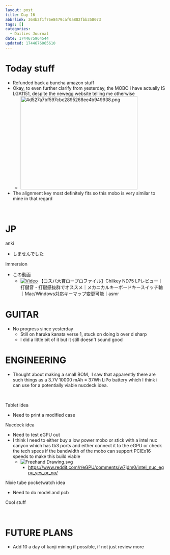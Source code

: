 ```yaml
---
layout: post
title: Day 16
abbrlink: 364b2f1f76e8479caf0a882fbb358073
tags: []
categories:
  - Dailies Journal
date: 1744675964544
updated: 1744676065610
---
```


# Today stuff

- Refunded back a buncha amazon stuff
- Okay, to even further clarify from yesterday, the MOBO i have actually IS LGA1151, despite the newegg website telling me otherwise
  - <img src="/resources/41b05dc3a62a46da93bcedaad662290a.png" alt="4d527a7bf597cbc2895268ee4b949938.png" width="367" height="292">
- The alignment key most definitely fits so this mobo is very similar to mine in that regard

 

# JP

anki

- しませんでした

Immersion

- この動画
  - [![Video](/resources/e114646cb8be4fe7897ed6d94d980d02.jpg)](https://www.youtube.com/watch?v=4TMOkICj40k) 【コスパ大賞ロープロファイル】Chilkey ND75 LPレビュー｜打鍵音・打鍵感抜群でオススメ｜メカニカルキーボードキースイッチ軸｜Mac/Windows対応キーマップ変更可能｜asmr

# GUITAR

- No progress since yesterday
  - Still on haruka kanata verse 1, stuck on doing b over d sharp
  - I did a little bit of it but it still doesn't sound good

# ENGINEERING

- Thought about making a small BOM,  I saw that apparently there are such things as a 3.7V 10000 mAh = 37Wh LiPo battery which I think i can use for a potentially viable nucdeck idea.

 

Tablet idea

- Need to print a modified case

Nucdeck idea

- Need to test eGPU out
- I think I need to either buy a low power mobo or stick with a intel nuc canyon which has tb3 ports and either connect it to the eGPU or check the tech specs if the bandwidth of the mobo can support PCIEx16 speeds to make this build viable
  - ![Freehand Drawing.svg](/resources/6ab92379a1e04bef9ca2a671ccfecb28.svg)
    - <https://www.reddit.com/r/eGPU/comments/w7jdm0/intel_nuc_egpu_yes_or_no/>

Nixie tube pocketwatch idea

- Need to do model and pcb

Cool stuff

 

# FUTURE PLANS

- Add 10 a day of kanji mining if possible, if not just review more
